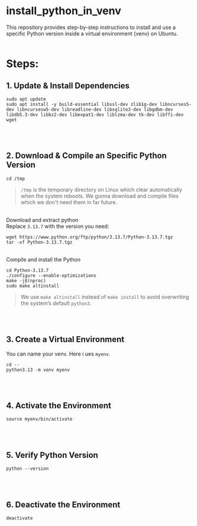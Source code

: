 # install_python_in_venv
This repository provides step-by-step instructions to install and use a specific Python version inside a virtual environment (venv) on Ubuntu.
<br><br>

# Steps:
## 1. Update & Install Dependencies
```
sudo apt update
sudo apt install -y build-essential libssl-dev zlib1g-dev libncurses5-dev libncursesw5-dev libreadline-dev libsqlite3-dev libgdbm-dev libdb5.3-dev libbz2-dev libexpat1-dev liblzma-dev tk-dev libffi-dev wget
```
<br><br>

## 2. Download & Compile an Specific Python Version
```
cd /tmp
```
> `/tmp` is the temporary directory on Linux which clear automatically when the system reboots. We gonna download and compile files which we don't need them in far future.

<br>Download and extract python<br>Replace `3.13.7` with the version you need:
```
wget https://www.python.org/ftp/python/3.13.7/Python-3.13.7.tgz
tar -xf Python-3.13.7.tgz
```

<br>Compile and install the Python
```
cd Python-3.13.7
./configure --enable-optimizations
make -j$(nproc)
sudo make altinstall
```
> We use `make altinstall` instead of `make install` to avoid overwriting the system’s default `python3`.

<br><br>

## 3. Create a Virtual Environment
You can name your venv. Here i ues `myenv`.
```
cd --
python3.13 -m venv myenv
```
<br><br>

## 4. Activate the Environment
```
source myenv/bin/activate
```
<br><br>

## 5. Verify Python Version
```
python --version
```
<br><br>

## 6. Deactivate the Environment
```
deactivate
```
